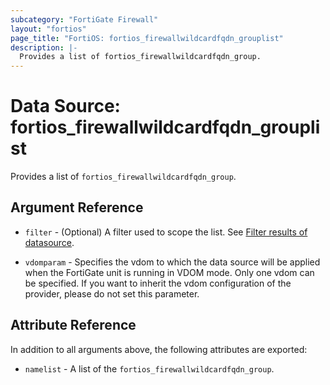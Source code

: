 ```yaml
---
subcategory: "FortiGate Firewall"
layout: "fortios"
page_title: "FortiOS: fortios_firewallwildcardfqdn_grouplist"
description: |-
  Provides a list of fortios_firewallwildcardfqdn_group.
---
```


# Data Source: fortios_firewallwildcardfqdn_grouplist
Provides a list of `fortios_firewallwildcardfqdn_group`.

## Argument Reference

* `filter` - (Optional) A filter used to scope the list. See [Filter results of datasource](https://registry.terraform.io/providers/fortinetdev/fortios/latest/docs/guides/fgt_filter).

* `vdomparam` - Specifies the vdom to which the data source will be applied when the FortiGate unit is running in VDOM mode. Only one vdom can be specified. If you want to inherit the vdom configuration of the provider, please do not set this parameter.

## Attribute Reference

In addition to all arguments above, the following attributes are exported:

* `namelist` -  A list of the `fortios_firewallwildcardfqdn_group`.
